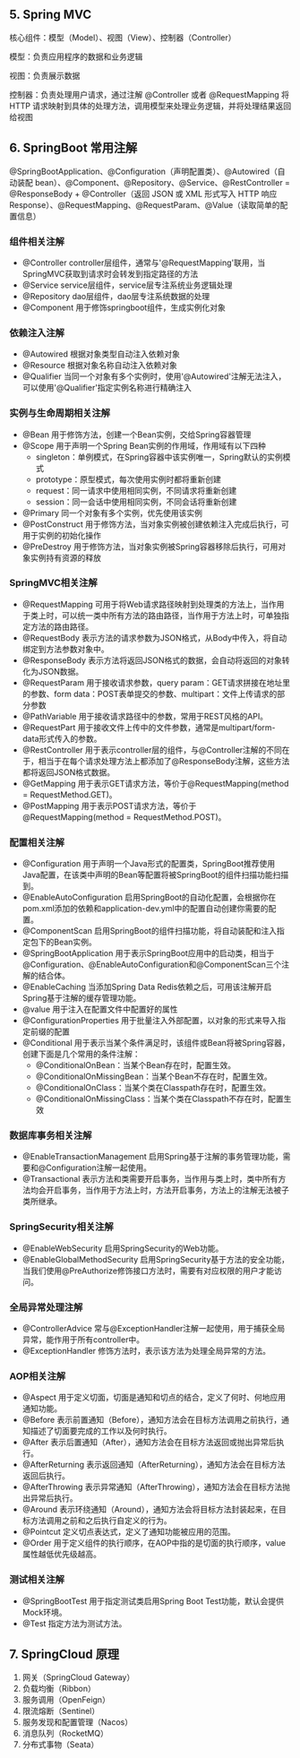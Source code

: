 ## 5. Spring MVC

核心组件：模型（Model）、视图（View）、控制器（Controller）

模型：负责应用程序的数据和业务逻辑

视图：负责展示数据

控制器：负责处理用户请求，通过注解 @Controller 或者 @RequestMapping 将 HTTP 请求映射到具体的处理方法，调用模型来处理业务逻辑，并将处理结果返回给视图
## 6. SpringBoot 常用注解

@SpringBootApplication、@Configuration（声明配置类）、@Autowired（自动装配 bean）、@Component、@Repository、@Service、@RestController = @ResponseBody + @Controller（返回 JSON 或 XML 形式写入 HTTP 响应 Response）、@RequestMapping、@RequestParam、@Value（读取简单的配置信息）
### 组件相关注解
- @Controller controller层组件，通常与'@RequestMapping'联用，当SpringMVC获取到请求时会转发到指定路径的方法
- @Service service层组件，service层专注系统业务逻辑处理
- @Repository dao层组件，dao层专注系统数据的处理
- @Component 用于修饰springboot组件，生成实例化对象
### 依赖注入注解
- @Autowired 根据对象类型自动注入依赖对象
- @Resource 根据对象名称自动注入依赖对象
- @Qualifier 当同一个对象有多个实例时，使用'@Autowired'注解无法注入，可以使用'@Qualifier'指定实例名称进行精确注入
### 实例与生命周期相关注解
- @Bean 用于修饰方法，创建一个Bean实例，交给Spring容器管理
- @Scope 用于声明一个Spring Bean实例的作用域，作用域有以下四种
  - singleton：单例模式，在Spring容器中该实例唯一，Spring默认的实例模式
  - prototype：原型模式，每次使用实例时都将重新创建
  - request：同一请求中使用相同实例，不同请求将重新创建
  - session：同一会话中使用相同实例，不同会话将重新创建
- @Primary 同一个对象有多个实例，优先使用该实例
- @PostConstruct 用于修饰方法，当对象实例被创建依赖注入完成后执行，可用于实例的初始化操作
- @PreDestroy 用于修饰方法，当对象实例被Spring容器移除后执行，可用对象实例持有资源的释放
### SpringMVC相关注解
- @RequestMapping 可用于将Web请求路径映射到处理类的方法上，当作用于类上时，可以统一类中所有方法的路由路径，当作用于方法上时，可单独指定方法的路由路径。
- @RequestBody 表示方法的请求参数为JSON格式，从Body中传入，将自动绑定到方法参数对象中。
- @ResponseBody 表示方法将返回JSON格式的数据，会自动将返回的对象转化为JSON数据。
- @RequestParam 用于接收请求参数，query param：GET请求拼接在地址里的参数、form data：POST表单提交的参数、multipart：文件上传请求的部分参数
- @PathVariable 用于接收请求路径中的参数，常用于REST风格的API。
- @RequestPart 用于接收文件上传中的文件参数，通常是multipart/form-data形式传入的参数。
- @RestController 用于表示controller层的组件，与@Controller注解的不同在于，相当于在每个请求处理方法上都添加了@ResponseBody注解，这些方法都将返回JSON格式数据。
- @GetMapping 用于表示GET请求方法，等价于@RequestMapping(method = RequestMethod.GET)。
- @PostMapping 用于表示POST请求方法，等价于@RequestMapping(method = RequestMethod.POST)。
### 配置相关注解
- @Configuration 用于声明一个Java形式的配置类，SpringBoot推荐使用Java配置，在该类中声明的Bean等配置将被SpringBoot的组件扫描功能扫描到。
- @EnableAutoConfiguration 启用SpringBoot的自动化配置，会根据你在pom.xml添加的依赖和application-dev.yml中的配置自动创建你需要的配置。
- @ComponentScan 启用SpringBoot的组件扫描功能，将自动装配和注入指定包下的Bean实例。
- @SpringBootApplication 用于表示SpringBoot应用中的启动类，相当于@Configuration、@EnableAutoConfiguration和@ComponentScan三个注解的结合体。
- @EnableCaching 当添加Spring Data Redis依赖之后，可用该注解开启Spring基于注解的缓存管理功能。
- @value 用于注入在配置文件中配置好的属性
- @ConfigurationProperties 用于批量注入外部配置，以对象的形式来导入指定前缀的配置
- @Conditional 用于表示当某个条件满足时，该组件或Bean将被Spring容器，创建下面是几个常用的条件注解：
  - @ConditionalOnBean：当某个Bean存在时，配置生效。
  - @ConditionalOnMissingBean：当某个Bean不存在时，配置生效。
  - @ConditionalOnClass：当某个类在Classpath存在时，配置生效。
  - @ConditionalOnMissingClass：当某个类在Classpath不存在时，配置生效
### 数据库事务相关注解
- @EnableTransactionManagement 启用Spring基于注解的事务管理功能，需要和@Configuration注解一起使用。
- @Transactional 表示方法和类需要开启事务，当作用与类上时，类中所有方法均会开启事务，当作用于方法上时，方法开启事务，方法上的注解无法被子类所继承。
### SpringSecurity相关注解
- @EnableWebSecurity 启用SpringSecurity的Web功能。
- @EnableGlobalMethodSecurity 启用SpringSecurity基于方法的安全功能，当我们使用@PreAuthorize修饰接口方法时，需要有对应权限的用户才能访问。
### 全局异常处理注解
- @ControllerAdvice 常与@ExceptionHandler注解一起使用，用于捕获全局异常，能作用于所有controller中。
- @ExceptionHandler 修饰方法时，表示该方法为处理全局异常的方法。
### AOP相关注解
- @Aspect 用于定义切面，切面是通知和切点的结合，定义了何时、何地应用通知功能。
- @Before 表示前置通知（Before），通知方法会在目标方法调用之前执行，通知描述了切面要完成的工作以及何时执行。
- @After 表示后置通知（After），通知方法会在目标方法返回或抛出异常后执行。
- @AfterReturning 表示返回通知（AfterReturning），通知方法会在目标方法返回后执行。
- @AfterThrowing 表示异常通知（AfterThrowing），通知方法会在目标方法抛出异常后执行。
- @Around 表示环绕通知（Around），通知方法会将目标方法封装起来，在目标方法调用之前和之后执行自定义的行为。
- @Pointcut 定义切点表达式，定义了通知功能被应用的范围。
- @Order 用于定义组件的执行顺序，在AOP中指的是切面的执行顺序，value属性越低优先级越高。
### 测试相关注解
- @SpringBootTest 用于指定测试类启用Spring Boot Test功能，默认会提供Mock环境。
- @Test 指定方法为测试方法。
## 7. SpringCloud 原理

1. 网关（SpringCloud Gateway）
2. 负载均衡（Ribbon）
3. 服务调用（OpenFeign）
4. 限流熔断（Sentinel）
5. 服务发现和配置管理（Nacos）
6. 消息队列（RocketMQ）
7. 分布式事物（Seata）